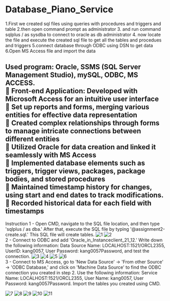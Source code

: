 # Database_Piano_Service
1.First we created sql files using queries with procedures and triggers and table
2.then open command prompt as administrator
3. and run command sqlplus / as sysdba to connect to oracle as db administrator
4. now locate the file and execute the created sql file to get all the tables and procedues and triggers
5.connect database through ODBC using DSN to get data
6.Open MS Access file and import the data

Used program: Oracle, SSMS (SQL Server Management Studio), mySQL, ODBC, MS ACCESS.
<br>
 Front-end Application: Developed with Microsoft Access for an intuitive user interface
<br>
 Set up reports and forms, merging various entities for effective data representation
<br>
 Created complex relationships through forms to manage intricate connections between different 
entities
<br>
 Utilized Oracle for data creation and linked it seamlessly with MS Access
<br>
 Implemented database elements such as triggers, trigger views, packages, package bodies, 
and stored procedures
<br>
 Maintained timestamp history for changes, using start and end dates to track modifications.
<br>
 Recorded historical data for each field with timestamps
-------------------------------------------------------------------------------------------------------
Instruction
1 - Open CMD, navigate to the SQL file location, and then type 'sqlplus / as dba.' After that, execute the SQL file by typing '@assignment2-create.sql.' This SQL file will create tables.
  ![1](https://github.com/hanskkangg/Database_Piano_Service/assets/156132740/7fcdfe2a-0118-4849-8467-cf31b94a9620)
![2](https://github.com/hanskkangg/Database_Piano_Service/assets/156132740/8ad68542-d049-49bb-bb78-83a3f5c7e6c0)
<br>
2 - Connect to ODBC and add 'Oracle_in_Instanceclient_21_12.' Write down the following information: Data Source Name: LOCALHOST:1521/ORCL2355, UserID: kang0057, User Password: kang0057Password, and test the connection.
![3](https://github.com/hanskkangg/Database_Piano_Service/assets/156132740/02a0a556-ac44-4374-a8ea-ea70343339b8)
![4](https://github.com/hanskkangg/Database_Piano_Service/assets/156132740/ffb1d926-a4ab-42c0-9da5-63790a1df327)
![5](https://github.com/hanskkangg/Database_Piano_Service/assets/156132740/0e6f665a-2a44-42f9-84dc-35d007a52b7f)
![6](https://github.com/hanskkangg/Database_Piano_Service/assets/156132740/839cc51e-126c-4c48-9656-024881aa5906)
<br>
3 - Connect to MS Access, go to 'New Data Source' -> 'From other Source' -> 'ODBC Database,' and click on 'Machine Data Source' to find the ODBC connection you created in step 2. Use the following information: Service Name: LOCALHOST:1521/ORCL2355, User Name: kang0057, User Password: kang0057Password. Import the tables you created using CMD.

![7](https://github.com/hanskkangg/Database_Piano_Service/assets/156132740/06bb7702-5442-40b5-9637-5e470ccec2ea)
![8](https://github.com/hanskkangg/Database_Piano_Service/assets/156132740/e4ccd209-bdef-4992-b773-667747d01429)
![9](https://github.com/hanskkangg/Database_Piano_Service/assets/156132740/784a40ec-9695-403c-8332-2b7b3237c329)
![10](https://github.com/hanskkangg/Database_Piano_Service/assets/156132740/351fafb7-ea16-482e-909a-c9beb62b40ad)
![11](https://github.com/hanskkangg/Database_Piano_Service/assets/156132740/24de456c-e5df-444d-b92e-5bc760e4e327)

